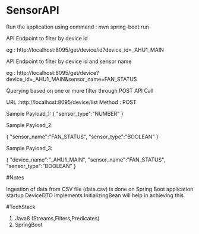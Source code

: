 # SensorAPI

Run the application using command : mvn spring-boot:run

API Endpoint to filter by device id

eg : 	http://localhost:8095/get/device/id?device_id=_AHU1_MAIN

API Endpoint to filter by device id and sensor name

eg : 	http://localhost:8095/get/device?device_id=_AHU1_MAIN&sensor_name=FAN_STATUS

Querying based on one or more filter through POST API Call

URL :http://localhost:8095/device/list
Method : POST

Sample Payload_1:
{
    "sensor_type":"NUMBER"
}

Sample Payload_2:

{
    "sensor_name":"FAN_STATUS",
    "sensor_type":"BOOLEAN"
}

Sample Payload_3:

{
    "device_name":"_AHU1_MAIN",
    "sensor_name":"FAN_STATUS",
    "sensor_type":"BOOLEAN"
}



#Notes

Ingestion of data from CSV file (data.csv) is done on Spring Boot application startup
DeviceDTO implements InitializingBean will help in achieving this

#TechStack

1. Java8 (Streams,Filters,Predicates)
2. SpringBoot
